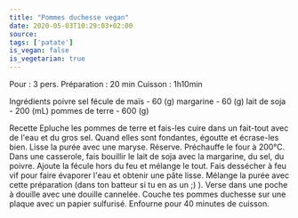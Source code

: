 ```yaml
---
title: "Pommes duchesse vegan"
date: 2020-05-03T10:29:03+02:00
source: 
tags: ['patate']
is_vegan: false
is_vegetarian: true
---
```





  



Pour : 3 pers.
Préparation : 20 min
Cuisson : 1h10min

Ingrédients
poivre
sel
fécule de maïs - 60 (g)
margarine - 60 (g)
lait de soja - 200 (mL)
pommes de terre - 600 (g)

Recette
Epluche les pommes de terre et fais-les cuire dans un fait-tout avec de l'eau et du gros sel.
Quand elles sont fondantes, égoutte et écrase-les bien. Lisse la purée avec une maryse. Réserve.
Préchauffe le four à 200°C.
Dans une casserole, fais bouillir le lait de soja avec la margarine, du sel, du poivre. Ajoute la fécule hors du feu et mélange le tout. Fais dessécher à feu vif pour faire évaporer l'eau et obtenir une pâte lisse.
Mélange la purée avec cette préparation (dans ton batteur si tu en as un ;) ). Verse dans une poche à douille avec une douille cannelée. Couche tes pommes duchesse sur une plaque avec un papier sulfurisé.
Enfourne pour 40 minutes de cuisson.
